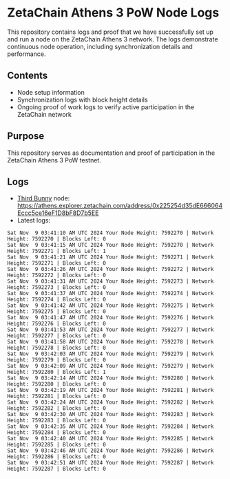 # ZetaChain Athens 3 PoW Node Logs
This repository contains logs and proof that we have successfully set up and run a node on the ZetaChain Athens 3 network. The logs demonstrate continuous node operation, including synchronization details and performance.

## Contents
- Node setup information
- Synchronization logs with block height details
- Ongoing proof of work logs to verify active participation in the ZetaChain network

## Purpose
This repository serves as documentation and proof of participation in the ZetaChain Athens 3 PoW testnet.

## Logs

- [Third Bunny](https://thirdbunny.xyz/) node: https://athens.explorer.zetachain.com/address/0x225254d35dE666064Eccc5ce16eF1D8bF8D7b5EE
- Latest logs:
```
Sat Nov  9 03:41:10 AM UTC 2024 Your Node Height: 7592270 | Network Height: 7592270 | Blocks Left: 0
Sat Nov  9 03:41:15 AM UTC 2024 Your Node Height: 7592270 | Network Height: 7592271 | Blocks Left: 1
Sat Nov  9 03:41:21 AM UTC 2024 Your Node Height: 7592271 | Network Height: 7592271 | Blocks Left: 0
Sat Nov  9 03:41:26 AM UTC 2024 Your Node Height: 7592272 | Network Height: 7592272 | Blocks Left: 0
Sat Nov  9 03:41:31 AM UTC 2024 Your Node Height: 7592273 | Network Height: 7592273 | Blocks Left: 0
Sat Nov  9 03:41:37 AM UTC 2024 Your Node Height: 7592274 | Network Height: 7592274 | Blocks Left: 0
Sat Nov  9 03:41:42 AM UTC 2024 Your Node Height: 7592275 | Network Height: 7592275 | Blocks Left: 0
Sat Nov  9 03:41:47 AM UTC 2024 Your Node Height: 7592276 | Network Height: 7592276 | Blocks Left: 0
Sat Nov  9 03:41:53 AM UTC 2024 Your Node Height: 7592277 | Network Height: 7592277 | Blocks Left: 0
Sat Nov  9 03:41:58 AM UTC 2024 Your Node Height: 7592278 | Network Height: 7592278 | Blocks Left: 0
Sat Nov  9 03:42:03 AM UTC 2024 Your Node Height: 7592279 | Network Height: 7592279 | Blocks Left: 0
Sat Nov  9 03:42:09 AM UTC 2024 Your Node Height: 7592279 | Network Height: 7592280 | Blocks Left: 1
Sat Nov  9 03:42:14 AM UTC 2024 Your Node Height: 7592280 | Network Height: 7592280 | Blocks Left: 0
Sat Nov  9 03:42:19 AM UTC 2024 Your Node Height: 7592281 | Network Height: 7592281 | Blocks Left: 0
Sat Nov  9 03:42:24 AM UTC 2024 Your Node Height: 7592282 | Network Height: 7592282 | Blocks Left: 0
Sat Nov  9 03:42:30 AM UTC 2024 Your Node Height: 7592283 | Network Height: 7592283 | Blocks Left: 0
Sat Nov  9 03:42:35 AM UTC 2024 Your Node Height: 7592284 | Network Height: 7592284 | Blocks Left: 0
Sat Nov  9 03:42:40 AM UTC 2024 Your Node Height: 7592285 | Network Height: 7592285 | Blocks Left: 0
Sat Nov  9 03:42:46 AM UTC 2024 Your Node Height: 7592286 | Network Height: 7592286 | Blocks Left: 0
Sat Nov  9 03:42:51 AM UTC 2024 Your Node Height: 7592287 | Network Height: 7592287 | Blocks Left: 0
```
